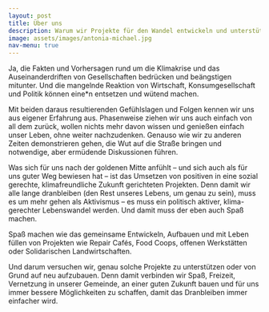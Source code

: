 ```yaml
---
layout: post
title: Über uns
description: Warum wir Projekte für den Wandel entwickeln und unterstützen wollen
image: assets/images/antonia-michael.jpg
nav-menu: true
---
```


Ja, die Fakten und Vorhersagen rund um die Klimakrise und das Auseinanderdriften von Gesellschaften bedrücken und beängstigen mitunter. Und die mangelnde Reaktion von Wirtschaft, Konsumgesellschaft und Politik können eine*n entsetzen und wütend machen.

Mit beiden daraus resultierenden Gefühlslagen und Folgen kennen wir uns aus eigener Erfahrung aus. Phasenweise ziehen wir uns auch einfach von all dem zurück, wollen nichts mehr davon wissen und genießen einfach unser Leben, ohne weiter nachzudenken. Genauso wie wir zu anderen Zeiten demonstrieren gehen, die Wut auf die Straße bringen und notwendige, aber ermüdende Diskussionen führen.

Was sich für uns nach der goldenen Mitte anfühlt – und sich auch als für uns guter Weg bewiesen hat – ist das Umsetzen von positiven in eine sozial gerechte, klimafreundliche Zukunft gerichteten Projekten. Denn damit wir alle lange dranbleiben (den Rest unseres Lebens, um genau zu sein), muss es um mehr gehen als Aktivismus – es muss ein politisch aktiver, klima-gerechter Lebenswandel werden. Und damit muss der eben auch Spaß machen.

Spaß machen wie das gemeinsame Entwickeln, Aufbauen und mit Leben füllen von Projekten wie Repair Cafés, Food Coops, offenen Werkstätten oder Solidarischen Landwirtschaften.

Und darum versuchen wir, genau solche Projekte zu unterstützen oder von Grund auf neu aufzubauen. Denn damit verbinden wir Spaß, Freizeit, Vernetzung in unserer Gemeinde, an einer guten Zukunft bauen und für uns immer bessere Möglichkeiten zu schaffen, damit das Dranbleiben immer einfacher wird.
